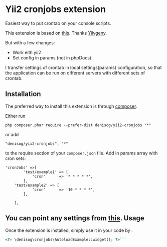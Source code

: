 Yii2 cronjobs extension
========
Easiest way to put crontab on your console scripts.

This extension is based on [this](https://github.com/Yiivgeny/Yii-PHPDocCrontab).
Thanks [Yiivgeny](https://github.com/Yiivgeny).

But with a few changes:
- Work eith yii2
- Set config in params (not in phpDocs).

I transfer ​​settings of crontab in local settings(params) configuration, so that the application can be run on different servers with different sets of crontab.

Installation
------------

The preferred way to install this extension is through [composer](http://getcomposer.org/download/).

Either run

```
php composer.phar require --prefer-dist denisog/yii2-cronjobs "*"
```

or add

```
"denisog/yii2-cronjobs": "*"
```

to the require section of your `composer.json` file.
Add in params array with cron sets:
```
'cronJobs' =>[
        'test/example1' => [
            'cron'      => '* * * * *',            
        ],
	'test/example2' => [
            'cron'      => '10 * * * *',            
        ],

    ],
```
You can point any settings from [this](https://github.com/Yiivgeny/Yii-PHPDocCrontab/blob/master/examples/ExampleRuCommand.php).
Usage
-----

Once the extension is installed, simply use it in your code by  :

```php
<?= \denisog\cronjobs\AutoloadExample::widget(); ?>```

